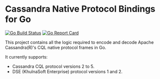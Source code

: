 # Cassandra Native Protocol Bindings for Go

[![Go Build Status](https://github.com/khulnasoft/go-cassandra-native-protocol/workflows/Go/badge.svg)](https://github.com/khulnasoft/go-cassandra-native-protocol/actions)
[![Go Report Card](https://goreportcard.com/badge/github.com/khulnasoft/go-cassandra-native-protocol)](https://goreportcard.com/report/github.com/khulnasoft/go-cassandra-native-protocol)

This project contains all the logic required to encode and decode Apache Cassandra(R)'s CQL native protocol frames in
Go.

It currently supports:

- Cassandra CQL protocol versions 2 to 5.
- DSE (KhulnaSoft Enterprise) protocol versions 1 and 2.
